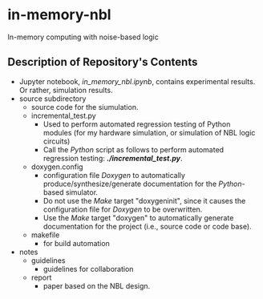 # in-memory-nbl

In-memory computing with noise-based logic



## Description of Repository's Contents

+ Jupyter notebook, *in_memory_nbl.ipynb*, contains experimental results.
	Or rather, simulation results.
+ source subdirectory
	- source code for the siumulation.
	- incremental_test.py
		* Used to perform automated regression testing of Python modules
			(for my hardware simulation, or simulation of NBL logic circuits)
		* Call the *Python* script as follows to perform automated regression
			testing: ***./incremental_test.py***.
	- doxygen.config
		* configuration file *Doxygen* to automatically produce/synthesize/generate
			documentation for the *Python*-based simulator.
		* Do not use the *Make* target "doxygeninit", since it causes the
			configuration file for *Doxygen* to be overwritten.
		* Use the *Make* target "doxygen" to automatically generate
			documentation for the project (i.e., source code or code base).
	- makefile
		* for build automation
+ notes
	- guidelines
		* guidelines for collaboration
	- report
		* paper based on the NBL design.
